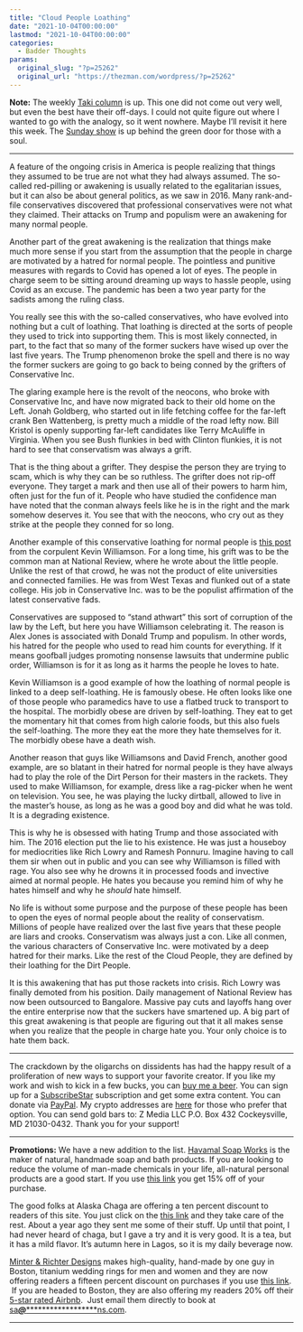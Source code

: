 ```yaml
---
title: "Cloud People Loathing"
date: "2021-10-04T00:00:00"
lastmod: "2021-10-04T00:00:00"
categories:
  - Badder Thoughts
params:
  original_slug: "?p=25262"
  original_url: "https://thezman.com/wordpress/?p=25262"
---
```


**Note:** The weekly
<a href="https://www.takimag.com/article/the-seeds-of-moderate-defeat/"
rel="noopener" target="_blank">Taki column</a> is up. This one did not
come out very well, but even the best have their off-days. I could not
quite figure out where I wanted to go with the analogy, so it went
nowhere. Maybe I’ll revisit it here this week. The
<a href="https://www.subscribestar.com/posts/434786" rel="noopener"
target="_blank">Sunday show</a> is up behind the green door for those
with a soul.

------------------------------------------------------------------------

A feature of the ongoing crisis in America is people realizing that
things they assumed to be true are not what they had always assumed. The
so-called red-pilling or awakening is usually related to the egalitarian
issues, but it can also be about general politics, as we saw in 2016.
Many rank-and-file conservatives discovered that professional
conservatives were not what they claimed. Their attacks on Trump and
populism were an awakening for many normal people.

Another part of the great awakening is the realization that things make
much more sense if you start from the assumption that the people in
charge are motivated by a hatred for normal people. The pointless and
punitive measures with regards to Covid has opened a lot of eyes. The
people in charge seem to be sitting around dreaming up ways to hassle
people, using Covid as an excuse. The pandemic has been a two year party
for the sadists among the ruling class.

You really see this with the so-called conservatives, who have evolved
into nothing but a cult of loathing. That loathing is directed at the
sorts of people they used to trick into supporting them. This is most
likely connected, in part, to the fact that so many of the former
suckers have wised up over the last five years. The Trump phenomenon
broke the spell and there is no way the former suckers are going to go
back to being conned by the grifters of Conservative Inc.

The glaring example here is the revolt of the neocons, who broke with
Conservative Inc, and have now migrated back to their old home on the
Left. Jonah Goldberg, who started out in life fetching coffee for the
far-left crank Ben Wattenberg, is pretty much a middle of the road lefty
now. Bill Kristol is openly supporting far-left candidates like Terry
McAuliffe in Virginia. When you see Bush flunkies in bed with Clinton
flunkies, it is not hard to see that conservatism was always a grift.

That is the thing about a grifter. They despise the person they are
trying to scam, which is why they can be so ruthless. The grifter does
not rip-off everyone. They target a mark and then use all of their
powers to harm him, often just for the fun of it. People who have
studied the confidence man have noted that the conman always feels like
he is in the right and the mark somehow deserves it. You see that with
the neocons, who cry out as they strike at the people they conned for so
long.

Another example of this conservative loathing for normal people is [this
post](https://www.nationalreview.com/2021/10/a-small-blow-to-the-defamation-peddlers/)
from the corpulent Kevin Williamson. For a long time, his grift was to
be the common man at National Review, where he wrote about the little
people. Unlike the rest of that crowd, he was not the product of elite
universities and connected families. He was from West Texas and flunked
out of a state college. His job in Conservative Inc. was to be the
populist affirmation of the latest conservative fads.

Conservatives are supposed to “stand athwart” this sort of corruption of
the law by the Left, but here you have Williamson celebrating it. The
reason is Alex Jones is associated with Donald Trump and populism. In
other words, his hatred for the people who used to read him counts for
everything. If it means goofball judges promoting nonsense lawsuits that
undermine public order, Williamson is for it as long as it harms the
people he loves to hate.

Kevin Williamson is a good example of how the loathing of normal people
is linked to a deep self-loathing. He is famously obese. He often looks
like one of those people who paramedics have to use a flatbed truck to
transport to the hospital. The morbidly obese are driven by
self-loathing. They eat to get the momentary hit that comes from high
calorie foods, but this also fuels the self-loathing. The more they eat
the more they hate themselves for it. The morbidly obese have a death
wish.

Another reason that guys like Williamsons and David French, another good
example, are so blatant in their hatred for normal people is they have
always had to play the role of the Dirt Person for their masters in the
rackets. They used to make Williamson, for example, dress like a
rag-picker when he went on television. You see, he was playing the lucky
dirtball, allowed to live in the master’s house, as long as he was a
good boy and did what he was told. It is a degrading existence.

This is why he is obsessed with hating Trump and those associated with
him. The 2016 election put the lie to his existence. He was just a
houseboy for mediocrities like Rich Lowry and Ramesh Ponnuru. Imagine
having to call them sir when out in public and you can see why
Williamson is filled with rage. You also see why he drowns it in
processed foods and invective aimed at normal people. He hates you
because you remind him of why he hates himself and why he *should* hate
himself.

No life is without some purpose and the purpose of these people has been
to open the eyes of normal people about the reality of conservatism.
Millions of people have realized over the last five years that these
people are liars and crooks. Conservatism was always just a con. Like
all conmen, the various characters of Conservative Inc. were motivated
by a deep hatred for their marks. Like the rest of the Cloud People,
they are defined by their loathing for the Dirt People.

It is this awakening that has put those rackets into crisis. Rich Lowry
was finally demoted from his position. Daily management of National
Review has now been outsourced to Bangalore. Massive pay cuts and
layoffs hang over the entire enterprise now that the suckers have
smartened up. A big part of this great awakening is that people are
figuring out that it all makes sense when you realize that the people in
charge hate you. Your only choice is to hate them back.

------------------------------------------------------------------------

The crackdown by the oligarchs on dissidents has had the happy result of
a proliferation of new ways to support your favorite creator. If you
like my work and wish to kick in a few bucks, you can
<a href="https://www.buymeacoffee.com/mujolulu" rel="noopener"
target="_blank">buy me a beer</a>. You can sign up for a
<a href="https://www.subscribestar.com/the-z-blog" rel="noopener"
target="_blank">SubscribeStar</a> subscription and get some extra
content. You can donate via <a
href="https://www.paypal.com/donate/?cmd=_s-xclick&amp;hosted_button_id=UDAS2Q8JYA6CN&amp;source=url"
rel="noopener" target="_blank">PayPal</a>. My crypto addresses are
<a href="https://thezman.com/wordpress/?page_id=22713" rel="noopener"
target="_blank">here</a> for those who prefer that option. You can send
gold bars to: Z Media LLC P.O. Box 432 Cockeysville, MD 21030-0432.
Thank you for your support!

------------------------------------------------------------------------

**Promotions:** We have a new addition to the list.
<a href="https://havamalsoapworks.com/" rel="noopener"
target="_blank">Havamal Soap Works</a> is the maker of natural, handmade
soap and bath products. If you are looking to reduce the volume of
man-made chemicals in your life, all-natural personal products are a
good start. If you use
<a href="https://havamalsoapworks.com/discount/ZMAN" rel="noopener"
target="_blank">this link</a> you get 15% off of your purchase.

The good folks at Alaska Chaga are offering a ten percent discount to
readers of this site. You just click on the
<a href="https://alaskachaga.us/discount/ZMAN" rel="noopener noreferrer"
target="_blank">this link</a> and they take care of the rest. About a
year ago they sent me some of their stuff. Up until that point, I had
never heard of chaga, but I gave a try and it is very good. It is a tea,
but it has a mild flavor. It’s autumn here in Lagos, so it is my daily
beverage now.

<a href="https://www.minterandrichterdesigns.com/"
rel="noreferrer nofollow noopener" target="_blank">Minter &amp; Richter
Designs</a> makes high-quality, hand-made by one guy in Boston, titanium
wedding rings for men and women and they are now offering readers a
fifteen percent discount on purchases if you use
<a href="https://www.minterandrichterdesigns.com/discount/ZMAN"
rel="noreferrer nofollow noopener" target="_blank">this link</a>. 
 <span class="highlight"><span class="colour"><span class="font"><span class="size">If
you are headed to Boston, they are also offering my readers 20% off
their <a
href="https://www.airbnb.com/users/7988017/listings?user_id=7988017&amp;s=3"
rel="noopener noreferrer" target="_blank">5-star rated Airbnb</a>.  Just
email them directly to book at
<a href="mailto:sa***@*********************ns.com"
data-original-string="bBppvcGPn9ZYuDPSRCyHaw==cb7IdJppiACUGZZb3c38q42/XlbZQxq1AujDfhKfllxxT2KY4FTwICKRROBzXLv5Ki7"><span
class="apbct-email-encoder"
data-original-string="KoMMOQABRDWCqgo/pV6zMQ==cb7w5OTmkwQw7szmzlMEkU0Zy66939gDfy8rDg3tlFdeMpO4CdO8BdxqQd8PzwrcR8o"
title="This contact has been encoded by Anti-Spam by CleanTalk. Click to decode. To finish the decoding make sure that JavaScript is enabled in your browser.">sa<span
class="apbct-blur">***</span>@<span
class="apbct-blur">*********************</span>ns.com</span></a>.</span></span></span></span>

------------------------------------------------------------------------
